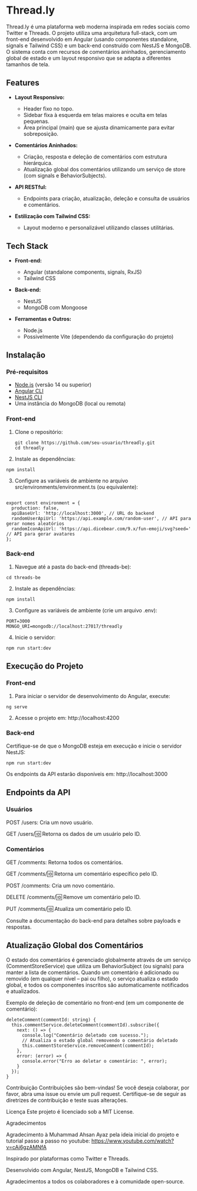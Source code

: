 # Thread.ly

Thread.ly é uma plataforma web moderna inspirada em redes sociais como Twitter e Threads. O projeto utiliza uma arquitetura full-stack, com um front-end desenvolvido em Angular (usando componentes standalone, signals e Tailwind CSS) e um back-end construído com NestJS e MongoDB. O sistema conta com recursos de comentários aninhados, gerenciamento global de estado e um layout responsivo que se adapta a diferentes tamanhos de tela.

## Features

- **Layout Responsivo:**  
  - Header fixo no topo.  
  - Sidebar fixa à esquerda em telas maiores e oculta em telas pequenas.  
  - Área principal (main) que se ajusta dinamicamente para evitar sobreposição.

- **Comentários Aninhados:**  
  - Criação, resposta e deleção de comentários com estrutura hierárquica.  
  - Atualização global dos comentários utilizando um serviço de store (com signals e BehaviorSubjects).

- **API RESTful:**  
  - Endpoints para criação, atualização, deleção e consulta de usuários e comentários.
  
- **Estilização com Tailwind CSS:**  
  - Layout moderno e personalizável utilizando classes utilitárias.

## Tech Stack

- **Front-end:**  
  - Angular (standalone components, signals, RxJS)  
  - Tailwind CSS

- **Back-end:**  
  - NestJS  
  - MongoDB com Mongoose

- **Ferramentas e Outros:**  
  - Node.js  
  - Possivelmente Vite (dependendo da configuração do projeto)

## Instalação

### Pré-requisitos

- [Node.js](https://nodejs.org/) (versão 14 ou superior)
- [Angular CLI](https://angular.io/cli)
- [NestJS CLI](https://docs.nestjs.com/cli/overview)
- Uma instância do MongoDB (local ou remota)

### Front-end

1. Clone o repositório:

   ``` 
   git clone https://github.com/seu-usuario/threadly.git
   cd threadly
2. Instale as dependências:
  ```
  npm install
  ```

3. Configure as variáveis de ambiente no arquivo src/environments/environment.ts (ou equivalente):
```

export const environment = {
  production: false,
  apiBaseUrl: 'http://localhost:3000', // URL do backend
  randomUserApiUrl: 'https://api.example.com/random-user', // API para gerar nomes aleatórios
  randomIconApiUrl: 'https://api.dicebear.com/9.x/fun-emoji/svg?seed=' // API para gerar avatares
};
```

### Back-end

1. Navegue até a pasta do back-end (threads-be):
```
cd threads-be
```

2. Instale as dependências:
```
npm install
```

3. Configure as variáveis de ambiente (crie um arquivo .env):
```
PORT=3000
MONGO_URI=mongodb://localhost:27017/threadly
```

4. Inicie o servidor:
```
npm run start:dev
```

## Execução do Projeto

### Front-end

1. Para iniciar o servidor de desenvolvimento do Angular, execute:

```
ng serve
```

2. Acesse o projeto em: http://localhost:4200

### Back-end

Certifique-se de que o MongoDB esteja em execução e inicie o servidor NestJS:
```
npm run start:dev
```

Os endpoints da API estarão disponíveis em: http://localhost:3000

## Endpoints da API
### Usuários
POST /users: Cria um novo usuário.

GET /users/:id: Retorna os dados de um usuário pelo ID.

### Comentários
GET /comments: Retorna todos os comentários.

GET /comments/:id: Retorna um comentário específico pelo ID.

POST /comments: Cria um novo comentário.

DELETE /comments/:id: Remove um comentário pelo ID.

PUT /comments/:id: Atualiza um comentário pelo ID.

Consulte a documentação do back-end para detalhes sobre payloads e respostas.

## Atualização Global dos Comentários
O estado dos comentários é gerenciado globalmente através de um serviço (CommentStoreService) que utiliza um BehaviorSubject (ou signals) para manter a lista de comentários.
Quando um comentário é adicionado ou removido (em qualquer nível – pai ou filho), o serviço atualiza o estado global, e todos os componentes inscritos são automaticamente notificados e atualizados.

Exemplo de deleção de comentário no front-end (em um componente de comentário):
```
deleteComment(commentId: string) {
  this.commentService.deleteComment(commentId).subscribe({
    next: () => {
      console.log("Comentário deletado com sucesso.");
      // Atualiza o estado global removendo o comentário deletado
      this.commentStoreService.removeComment(commentId);
    },
    error: (error) => {
      console.error("Erro ao deletar o comentário: ", error);
    }
  });
}
```
Contribuição
Contribuições são bem-vindas! Se você deseja colaborar, por favor, abra uma issue ou envie um pull request. Certifique-se de seguir as diretrizes de contribuição e teste suas alterações.

Licença
Este projeto é licenciado sob a MIT License.

Agradecimentos

Agradecimento à Muhammad Ahsan Ayaz pela ideia inicial do projeto e tutorial passo a passo no youtube: https://www.youtube.com/watch?v=cAj6gzAMNfA

Inspirado por plataformas como Twitter e Threads.

Desenvolvido com Angular, NestJS, MongoDB e Tailwind CSS.

Agradecimentos a todos os colaboradores e à comunidade open-source.



